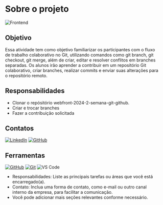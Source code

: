 # Sobre o projeto

![Frontend](https://blog.b2bstack.com.br/wp-content/uploads/2022/01/front-end-banner.jpg)

## Objetivo

Essa atividade tem como objetivo familiarizar os participantes com o fluxo de trabalho colaborativo no Git, utilizando comandos como git branch, git checkout, git merge, além de criar, editar e resolver conflitos em branches separadas. Os alunos irão aprender a contribuir em um repositório Git colaborativo, criar branches, realizar commits e enviar suas alterações para o repositório remoto.

## Responsabilidades

- Clonar o repósitório webfront-2024-2-semana-git-github.
- Criar e trocar branches
- Fazer a contribuição solicitada

## Contatos

[![LinkedIn](https://img.shields.io/badge/LinkedIn-0077B5?style=for-the-badge&logo=linkedin&logoColor=white)](www.linkedin.com/in/fabiojbrito)
[![GitHub](https://img.shields.io/badge/GitHub-100000?style=for-the-badge&logo=github&logoColor=white)](https://github.com/fjbrit)

## Ferramentas

[![GitHub](https://img.shields.io/badge/GitHub-000?style=for-the-badge&logo=github&logoColor=30A3DC)](https://docs.github.com/)
[![Git](https://img.shields.io/badge/Git-000?style=for-the-badge&logo=git&logoColor=E94D5F)](https://git-scm.com/doc) 
![VS Code](https://img.shields.io/badge/VS%20Code-0078d7.svg?style=for-the-badge&logo=visual-studio-code&logoColor=white)

- Responsabilidades: Liste as principais tarefas ou áreas que você está encarregado(a).
- Contato: Inclua uma forma de contato, como e-mail ou outro canal interno da empresa, para facilitar a comunicação.
- Você pode adicionar mais seções relevantes conforme necessário.
